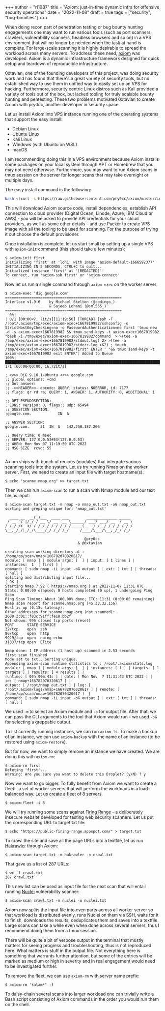 +++
author = "rl1987"
title = "Axiom: just-in-time dynamic infra for offensive security operations"
date = "2022-11-08"
draft = true
tags = ["security", "bug-bounties"]
+++

When doing recon part of penetration testing or bug bounty hunting engagements one
may want to run various tools (such as port scanners, crawlers, vulnerability scanners,
headless browsers and so on) in a VPS environment that will no longer be needed when
the task at hand is complete. For large-scale scanning it is highly desirable to spread
the workload across many servers. To address these need, [axiom](https://github.com/pry0cc/axiom)
was developed. Axiom is a dynamic infrastructure framework designed for quick setup and
teardown of reproducible infrastructure. 

0xtavian, one of the founding developers of this project, was doing security work and
has found that there's a great variety of security tools, but no established way to 
use them in unified way to easily set up an VPS for hacking. Furthermore, security
centric Linux distros such as Kali provided a variety of tools out of the box, but
lacked tooling for truly scalable bounty hunting and pentesting. These two problems
motivated 0xtavian to create Axiom with pry0cc, another developer in security space.

Let us install Axiom into VPS instance running one of the operating systems
that support the easy install:

* Debian Linux
* Ubuntu Linux
* Kali Linux
* Windows (with Ubuntu on WSL)
* macOS

I am recommending doing this in a VPS environment because Axiom installs some
packages on your local system through APT or Homebrew that you may not need otherwise.
Furthermore, you may want to run Axiom scans in tmux session on the server for longer
scans that may take overnight or multiple days.

The easy install command is the following:

```bash
bash <(curl -s https://raw.githubusercontent.com/pry0cc/axiom/master/interact/axiom-configure)
```

This will download Axiom source code, install dependencies, establish API connection to
cloud provider (Digital Ocean, Linode, Azure, IBM Cloud or AWS) - you will be asked to provide
API credentials for your cloud providers, as well as some other details - and use Packer to create
VPS image with all the tooling to be used for scanning. For the purpose of trying it out choose 
the default provisioner.

Once installation is complete, let us start small by setting up a single VPS with `axiom-init`
command (this should take a few minutes):

```
$ axiom-init first
Initializing 'first' at 'lon1' with image 'axiom-default-1666592377'
INITIALIZING IN 5 SECONDS, CTRL+C to quit... 
Initialized instance 'first' at '[REDACTED]'!
To connect, run 'axiom-ssh first' or 'axiom-connect'
```

Now let us run a single command through `axiom-exec` on the worker server:

```
$ axiom-exec 'dig google.com'
=====================================================
Interlace v1.9.6	by Michael Skelton (@codingo_)
                  	& Sajeeb Lohani (@sml555_)
=====================================================
  0%|                                                                                                                                                                                 | 0/1 [00:00<?, ?it/s][11:19:50] [THREAD] [ssh -F /root/.axiom/tmp/exec/axiom-exec+1667819982/sshconfig -o StrictHostKeyChecking=no -o PasswordAuthentication=no first 'tmux new -d -s axiom-exec+1667819982 && tmux send-keys -t axiom-exec+1667819982 "bash -i /tmp/exec/axiom-exec+1667819982/command  > >(tee -a /tmp/exec/axiom-exec+1667819982/stdout.log) 2> >(tee -a /tmp/exec/axiom-exec+1667819982/stderr.log >&2) ; touch /tmp/exec/axiom-exec+1667819982/first" ENTER ' "&& tmux send-keys -t axiom-exec+1667819982 exit ENTER"] Added to Queue 
100%|█████████████████████████████████████████████████████████████████████████████████████████████████████████████████████████████████████████████████████████████████████████| 1/1 [00:00<00:00, 16.72it/s]

; <<>> DiG 9.16.1-Ubuntu <<>> google.com
;; global options: +cmd
;; Got answer:
;; ->>HEADER<<- opcode: QUERY, status: NOERROR, id: 7177
;; flags: qr rd ra; QUERY: 1, ANSWER: 1, AUTHORITY: 0, ADDITIONAL: 1

;; OPT PSEUDOSECTION:
; EDNS: version: 0, flags:; udp: 65494
;; QUESTION SECTION:
;google.com.			IN	A

;; ANSWER SECTION:
google.com.		31	IN	A	142.250.187.206

;; Query time: 0 msec
;; SERVER: 127.0.0.53#53(127.0.0.53)
;; WHEN: Mon Nov 07 11:19:50 UTC 2022
;; MSG SIZE  rcvd: 55


```

Axiom ships with bunch of recipes (modules) that integrate various scanning tools into the system.
Let us try running Nmap on the worker server. First, we need to create an input file
with target hostname(s):

```
$ echo "scanme.nmap.org" >> target.txt
```

Then we can run `axiom-scan` to run a scan with Nmap module and our text file as input:

```
$ axiom-scan target.txt -m nmap -o nmap_out.txt -oG nmap_out.txt
sorting and greping unique for: 'nmap_out.txt'
              _
  ____ __  __(_)___  ____ ___        ______________ _____
 / __ `/ |/_/ / __ \/ __ `__ \______/ ___/ ___/ __ `/ __ \
/ /_/ />  </ / /_/ / / / / / /_____(__  ) /__/ /_/ / / / /
\__,_/_/|_/_/\____/_/ /_/ /_/     /____/\___/\__,_/_/ /_/

                                    @pry0cc
                                 & @0xtavian

creating scan working directory at : /home/op/scan/nmap+166782070320617/
module: [ nmap ] | module args: [  ] | input: [ 1 lines ] |
instances:  1  [ first ] |
command: [ sudo nmap -iL input -oG output ] | ext: [ txt ] | threads: [ null ]
spliting and distributing input file...
[ OK ]
Starting Nmap 7.92 ( https://nmap.org ) at 2022-11-07 11:31 UTC
Stats: 0:00:00 elapsed; 0 hosts completed (0 up), 1 undergoing Ping Scan
Ping Scan Timing: About 100.00% done; ETC: 11:31 (0:00:00 remaining)
Nmap scan report for scanme.nmap.org (45.33.32.156)
Host is up (0.15s latency).
Other addresses for scanme.nmap.org (not scanned): 2600:3c01::f03c:91ff:fe18:bb2f
Not shown: 996 closed tcp ports (reset)
PORT      STATE SERVICE
22/tcp    open  ssh
80/tcp    open  http
9929/tcp  open  nping-echo
31337/tcp open  Elite

Nmap done: 1 IP address (1 host up) scanned in 2.53 seconds
first scan finished
Mode set to txt.. Sorting unique.
Appending axiom-scan runtime statistics to : /root/.axiom/stats.log
module: [ nmap ] | module args: [  ] | instances: [ 1 ] | targets: [ 1 targets ] | results: [ 4 results ] |
runtime: [ 00h:00m:41s ] | date: [ Mon Nov  7 11:31:43 UTC 2022 ] | id: [ nmap+166782070320617 ] |
output: [ /root/nmap_out.txt ] | log: [ /root/.axiom/logs/nmap+166782070320617 ] | remote: [ /home/op/scan/nmap+166782070320617 ]  |
command: [ sudo nmap -iL input -oG output ] | ext: [ txt ] | threads: [ null ]
```

We used `-m` to select an Axiom module and `-o` for output file. After that, we can
pass the CLI arguments to the tool that Axiom would run - we used `-oG` for selecting
a greppable output.

To list currently running instances, we can run `axiom-ls`. To make a backup of an instance,
we can use `axiom-backup` with the name of an instance (to be restored using `axiom-restore`).

But for now, we want to simply remove an instance we have created. We are doing this with
`axiom-rm`:

```
$ axiom-rm first
Deleting 'first'...
Warning: Are you sure you want to delete this Droplet? (y/N) ? y
```

Now we want to go bigger. To fully benefit from Axiom we want to create a fleet - 
a set of worker servers that will perform the workloads in a load-balanced
way. Let us create a fleet of 8 servers.

```
$ axiom-fleet -i 8
```

We will try running some scans against [Firing Range](https://public-firing-range.appspot.com/) - a deliberately insecure
website developed for testing web security scanners. Let us put the corresponding
URL to target.txt file:

```
$ echo "https://public-firing-range.appspot.com/" > target.txt 
```

To crawl the site and save all the page URLs into a textfile, let us run
[Hakrawler](https://github.com/hakluke/hakrawler) through Axiom:

```
$ axiom-scan target.txt -m hakrawler -o crawl.txt
```

That gave us a list of 287 URLs:

```
$ wc -l crawl.txt 
287 crawl.txt
```

This new list can be used as input file for the next scan that will entail running
[Nuclei](https://github.com/projectdiscovery/nuclei) vulnerability scanner: 

```
$ axiom-scan crawl.txt -m nuclei -o nuclei.txt
```

Axiom now splits the input file into even parts across all worker server so that workload
is distributed evenly, runs Nuclei on them via SSH, waits for it to finish, downloads the
results, deduplicates them and saves into a textfile. Large scans can take a while even
when done across several servers, thus I recommend doing them from a tmux session.

There will be quite a bit of verbose output in the terminal that mostly matters for
seeing progress and troubleshooting, thus is not reproduced here. What matters is stuff
in the output file. Not everything here is something that warrants further attention,
but some of the entries will be marked as medium or high in severity and in real 
engagement would need to be investigated further. 

To remove the fleet, we can use `axiom-rm` with server name prefix:

```
$ axiom-rm 'kalam*" -f
```

To daisy-chain several scans into larger workload one can trivially write a Bash
script consisting of Axiom commands in the order you would run them on the shell.

